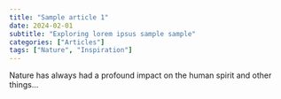 ```yaml
---
title: "Sample article 1"
date: 2024-02-01
subtitle: "Exploring lorem ipsus sample sample"
categories: ["Articles"]
tags: ["Nature", "Inspiration"]
---
```


Nature has always had a profound impact on the human spirit and other things...

